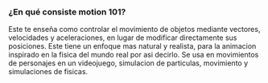 ### ¿En qué consiste motion 101?

Este te enseña como controlar el movimiento de objetos mediante vectores, velocidades y aceleraciones, en lugar de modificar directamente sus posiciones. Este tiene un enfoque mas natural y realista, para la animacion inspirado en la fisica del mundo real por asi decirlo. Se usa en movimientos de personajes en un videojuego, simulacion de particulas, movimiento y simulaciones de fisicas.
